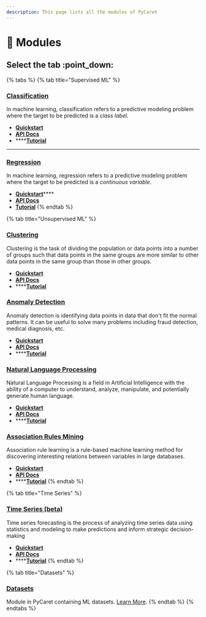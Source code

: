 ```yaml
---
description: This page lists all the modules of PyCaret
---
```


# 📶 Modules

## Select the tab :point\_down:

{% tabs %}
{% tab title="Supervised ML" %}
### [Classification](quickstart.md#classification)

In machine learning, classification refers to a predictive modeling problem where the target to be predicted is a _class label._

* ****[**Quickstart**](quickstart.md#classification)****
* ****[**API Docs**](https://pycaret.readthedocs.io/en/latest/api/classification.html)****
* ****[**Tutorial**](tutorials.md)

****

### [Regression](quickstart.md#regression)

In machine learning, regression refers to a predictive modeling problem where the target to be predicted is a _continuous variable_.

* [**Quickstart**](quickstart.md#classification)****
* ****[**API Docs**](https://pycaret.readthedocs.io/en/latest/api/classification.html)****
* ****[**Tutorial**](tutorials.md)****
{% endtab %}

{% tab title="Unsupervised ML" %}
### [Clustering](quickstart.md#clustering)

Clustering is the task of dividing the population or data points into a number of groups such that data points in the same groups are more similar to other data points in the same group than those in other groups.

* ****[**Quickstart**](quickstart.md#clustering)****
* ****[**API Docs**](https://pycaret.readthedocs.io/en/latest/api/clustering.html)****
* ****[**Tutorial**](tutorials.md)



### [Anomaly Detection](quickstart.md#anomaly-detection)

Anomaly detection is identifying data points in data that don't fit the normal patterns. It can be useful to solve many problems including fraud detection, medical diagnosis, etc.

* ****[**Quickstart**](quickstart.md#anomaly-detection)****
* ****[**API Docs**](https://pycaret.readthedocs.io/en/latest/api/anomaly.html)****
* ****[**Tutorial**](tutorials.md)



### [Natural Language Processing](quickstart.md#natural-language-processing)

Natural Language Processing is a field in Artificial Intelligence with the ability of a computer to understand, analyze, manipulate, and potentially generate human language.

* ****[**Quickstart**](quickstart.md#natural-language-processing)****
* ****[**API Docs**](https://pycaret.readthedocs.io/en/latest/api/nlp.html)****
* ****[**Tutorial**](tutorials.md)



### [Association Rules Mining](quickstart.md#association-rules-mining)

Association rule learning is a rule-based machine learning method for discovering interesting relations between variables in large databases.

* ****[**Quickstart**](quickstart.md#association-rules-mining)****
* ****[**API Docs**](https://pycaret.readthedocs.io/en/latest/api/arules.html)****
* ****[**Tutorial**](tutorials.md)
{% endtab %}

{% tab title="Time Series" %}
### [Time Series (beta)](quickstart.md#time-series)

Time series forecasting is the process of analyzing time series data using statistics and modeling to make predictions and inform strategic decision-making

* ****[**Quickstart**](quickstart.md#time-series)****
* ****[**API Docs**](https://pycaret.readthedocs.io/en/latest/api/time_series.html)****
* ****[**Tutorial**](tutorials.md)
{% endtab %}

{% tab title="Datasets" %}
### [Datasets](https://pycaret.readthedocs.io/en/latest/api/datasets.html)

Module in PyCaret containing ML datasets. [Learn More](https://pycaret.readthedocs.io/en/latest/api/datasets.html).
{% endtab %}
{% endtabs %}

